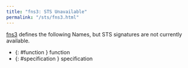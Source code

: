 ```yaml
---
title: "fns3: STS Unavailable"
permalink: "/sts/fns3.html"
---
```






[fns3](/cd/fns3)
defines the following Names, but STS signatures are not currently available.


 *  {: #function } function
 *  {: #specification } specification